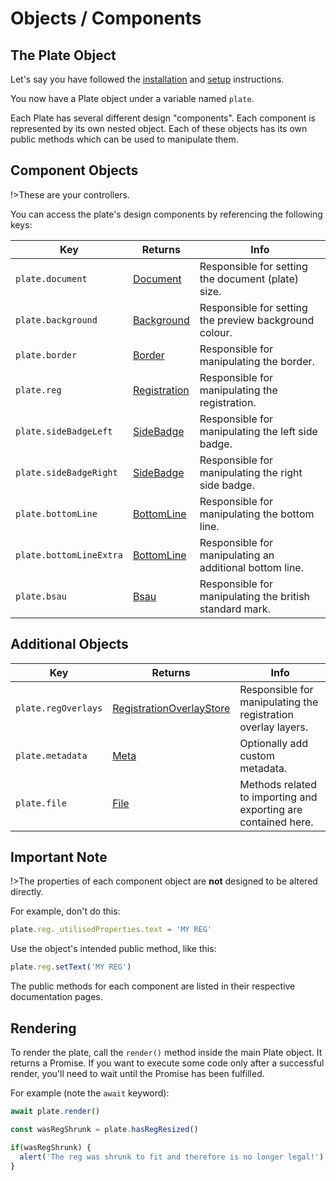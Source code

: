# Objects / Components

## The Plate Object

Let's say you have followed the [installation](/installation.md) and [setup](/setup.md) instructions.

You now have a Plate object under a variable named `plate`.

Each Plate has several different design "components". Each component is represented by its own nested object. Each of these objects has its own public methods which can be used to manipulate them.

## Component Objects

!>These are your controllers.

You can access the plate's design components by referencing the following keys:

| Key | Returns | Info |
| --- | --- | --- |
| `plate.document` | [Document](/components/document.md) | Responsible for setting the document (plate) size. |
| `plate.background` | [Background](/components/background.md) | Responsible for setting the preview background colour. |
| `plate.border` | [Border](/components/border.md) | Responsible for manipulating the border. |
| `plate.reg` | [Registration](/components/registration.md) | Responsible for manipulating the registration. |
| `plate.sideBadgeLeft` | [SideBadge](/components/side-badge.md) | Responsible for manipulating the left side badge. |
| `plate.sideBadgeRight` | [SideBadge](/components/side-badge.md) | Responsible for manipulating the right side badge. |
| `plate.bottomLine` | [BottomLine](/components/bottom-line.md) | Responsible for manipulating the bottom line. |
| `plate.bottomLineExtra` | [BottomLine](/components/bottom-line.md) | Responsible for manipulating an additional bottom line. |
| `plate.bsau` | [Bsau](/components/bsau.md) | Responsible for manipulating the british standard mark. |

## Additional Objects

| Key | Returns | Info |
| --- | --- | --- |
| `plate.regOverlays` | [RegistrationOverlayStore](/additional/registration-overlay-store.md) | Responsible for manipulating the registration overlay layers. |
| `plate.metadata` | [Meta](/additional/meta.md) | Optionally add custom metadata. |
| `plate.file` | [File](/additional/file.md) | Methods related to importing and exporting are contained here. |

## Important Note

!>The properties of each component object are **not** designed to be altered directly.

For example, don't do this:

```javascript
plate.reg._utilisedProperties.text = 'MY REG'
```

Use the object's intended public method, like this:

```javascript
plate.reg.setText('MY REG')
```

The public methods for each component are listed in their respective documentation pages.

## Rendering

To render the plate, call the `render()` method inside the main Plate object. It returns a Promise. If you want to execute some code only after a successful render, you'll need to wait until the Promise has been fulfilled.

For example (note the `await` keyword):

```javascript
await plate.render()

const wasRegShrunk = plate.hasRegResized()

if(wasRegShrunk) {
  alert('The reg was shrunk to fit and therefore is no longer legal!')
}
```